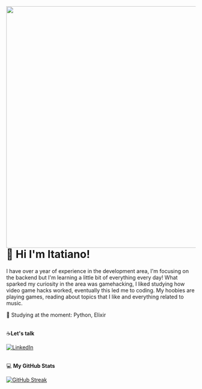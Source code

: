 <img align="right" height="640" src="https://media.discordapp.net/attachments/1129953177370890251/1178142515258462319/2675eaf6-5aec-43a7-a5d3-490d72d81fa2.png?ex=657511b8&is=65629cb8&hm=6d899e06e5c5ba7f9e200f010a0eed877ada6adf79d47d5ae144f4037c328888&=&format=webp">

# 🔭  Hi I'm Itatiano! 
I have over a year of experience in the development area, I'm focusing on the backend but I'm learning a little bit of everything every day! 
What sparked my curiosity in the area was gamehacking, I liked studying how video game hacks worked, eventually this led me to coding.
My hoobies are playing games, reading about topics that I like and everything related to music.<br>


📖 Studying at the moment: Python, Elixir<br><br>

☕**Let's talk**  

[![LinkedIn](https://img.shields.io/badge/LinkedIn-000?style=for-the-badge&logo=linkedin&logoColor=blue)](https://[https://www.linkedin.com/in/itatianofilho])<br><br>

 💻 **My GitHub Stats**
 
[![GitHub Streak](https://streak-stats.demolab.com?user=itatiN&theme=blue-navy&hide_border=true)](https://git.io/streak-stats)

